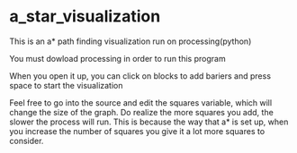 # a_star_visualization
This is an a* path finding visualization run on processing(python)

You must dowload processing in order to run this program

When you open it up, you can click on blocks to add bariers and press space to start the visualization

Feel free to go into the source and edit the squares variable, which will change the size of the graph.
Do realize the more squares you add, the slower the process will run. This is because the way that a*
is set up, when you increase the number of squares you give it a lot more squares to consider.
